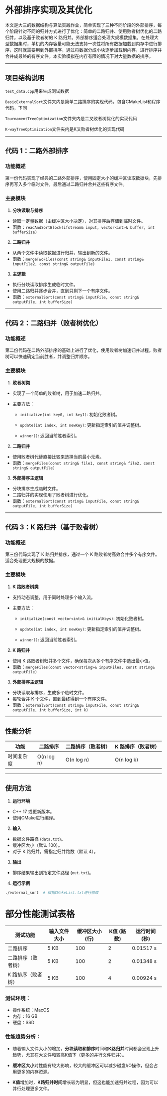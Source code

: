 # **外部排序实现及其优化**

本文是大三的数据结构与算法实践作业，简单实现了三种不同阶段的外部排序，每个阶段针对不同的归并方式进行了优化：简单的二路归并、使用败者树优化的二路归并，以及基于败者树的 K 路归并。外部排序适合处理大规模数据集，在处理大型数据集时，单机的内存容量可能无法支持一次性将所有数据加载到内存中进行排序，这时就需要用到外部排序，通过将数据分成小块逐步加载到内存，进行排序并合并成最终的有序文件。本实验模拟在内存有限的情况下对大量数据的排序。

---

## **项目结构说明**

`test_data.cpp`用来生成测试数据

`BasicExternalSort`文件夹内是简单二路排序的实现代码，包含CMakeList和程序代码，下同

`TournamentTreeOptimization`文件夹内是二叉败者树优化的实现代码

`K-wayTreeOptimization`文件夹内是K叉败者树优化的实现代码

---

## **代码 1：二路外部排序**

### **功能概述**

第一份代码实现了经典的二路外部排序，使用固定大小的缓冲区读取数据块，先排序再写入多个临时文件，最后通过二路归并合并这些有序文件。

### **主要模块**

1. **分块读取与排序**

- 读取一定量数据（由缓冲区大小决定），对其排序后存储到临时文件。
- 函数：`readAndSortBlock(ifstream& input, vector<int>& buffer, int bufferSize)`

2. **二路归并**

- 从两个文件中读取数据进行归并，输出到新的文件。
- 函数：`mergeTwoFiles(const string& inputFile1, const string& inputFile2, const string& outputFile)`

3. **主逻辑**

- 执行分块读取排序生成临时文件。
- 使用二路归并逐步合并，直到只剩下一个有序文件。
- 函数：`externalSort(const string& inputFile, const string& outputFile, int bufferSize)`

---

## **代码 2：二路归并（败者树优化）**

### **功能概述**

第二份代码在二路外部排序的基础上进行了优化，使用败者树加速归并过程。败者树可以快速确定当前胜者，并调整归并顺序。

### **主要模块**

1. **败者树类**

- 实现了一个简单的败者树，用于加速二路归并。
- 主要方法：

  - `initialize(int key0, int key1)`: 初始化败者树。

  - `update(int index, int newKey)`: 更新指定索引的值并调整树。

  - `winner()`: 返回当前胜者索引。

2. **二路归并**

- 使用败者树代替直接比较来选择当前最小元素。
- 函数：`mergeFiles(const string& file1, const string& file2, const string& outputFile)`

3. **外部排序主逻辑**

- 分块排序生成临时文件。
- 二路归并的实现使用了败者树进行优化。
- 函数：`externalSort(const string& inputFile, const string& outputFile, int bufferSize)`

---

## **代码 3：K 路归并（基于败者树）**

### **功能概述**

第三份代码实现了 K 路归并排序，通过一个 K 路败者树高效合并多个有序文件。适合处理更大规模的数据。

### **主要模块**

1. **K 路败者树类**

- 支持动态调整，用于同时处理多个输入流。
- 主要方法：

  - `initialize(const vector<int>& initialKeys)`: 初始化败者树。

  - `update(int index, int newKey)`: 更新指定索引的值并调整树。

  - `winner()`: 返回当前胜者索引。

2. **K 路归并**

- 使用 K 路败者树归并多个文件，确保每次从多个有序文件中选出最小值。
- 函数：`mergeFiles(const vector<string>& inputFiles, const string& outputFile)`

3. **外部排序主逻辑**

- 分块读取与排序，生成多个临时文件。
- 每轮合并 K 个文件，直到最终得到一个有序文件。
- 函数：`externalSort(const string& inputFile, const string& outputFile, int bufferSize, int k)`

---

## **性能分析**

| 功能 | 二路排序 | 二路排序（败者树） | K 路排序（败者树） |
| ----------------------- | ------------------- | ----------------- | ------------------ |
| 时间复杂度           | O(n log n)         | O(n log n)        | O(n log k)         |

---

## **使用方法**

1. **运行环境**

- C++ 17 或更新版本。
- 使用CMake进行编译。

2. **输入**

- 数据文件路径 (`data.txt`)。
- 缓冲区大小（默认 100）。
- 对于 K 路归并，需指定归并路数（默认 4）。

3. **输出**

- 排序结果输出到指定文件路径 (`out.txt`)。

4. **运行示例**

```bash
./external_sort  # 根据CMakeList.txt进行修改
```

# 部分性能测试表格

 | 测试功能 | 输入文件大小 | 缓冲区大小 (行) | K值 (路数) | 运行时间 (秒) |
 | -------- | ------------ | --------------- | ---------- | ------------- |
 | 二路排序 | 5 KB         | 100             | 2          | 0.01517 s     |
 | 二路排序（败者树） | 5 KB         | 100             | 2          | 0.01348 s     |
 | K 路排序（败者树） | 5 KB         | 100             | 4          | 0.00924 s     |

### 测试环境：

- 操作系统：MacOS
- 内存：16 GB
- 硬盘：SSD

### 性能趋势分析：

- 随着输入文件大小的增加，**分块读取和排序**时间和**K路归并**时间都会呈现上升趋势，尤其在大文件和较高K值下（更多的并行文件归并）。

- **缓冲区大小**对性能有较大影响，较大的缓冲区可以减少磁盘I/O操作，但会占用更多的内存资源。

- **K值**增加时，**K路归并时间**增长较为明显，但这也能加速归并过程，因为可以并行处理更多文件。
